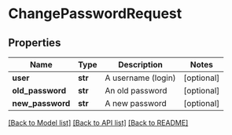 # ChangePasswordRequest

## Properties
Name | Type | Description | Notes
------------ | ------------- | ------------- | -------------
**user** | **str** | A username (login) | [optional] 
**old_password** | **str** | An old password | [optional] 
**new_password** | **str** | A new password | [optional] 

[[Back to Model list]](../README.md#documentation-for-models) [[Back to API list]](../README.md#documentation-for-api-endpoints) [[Back to README]](../README.md)


